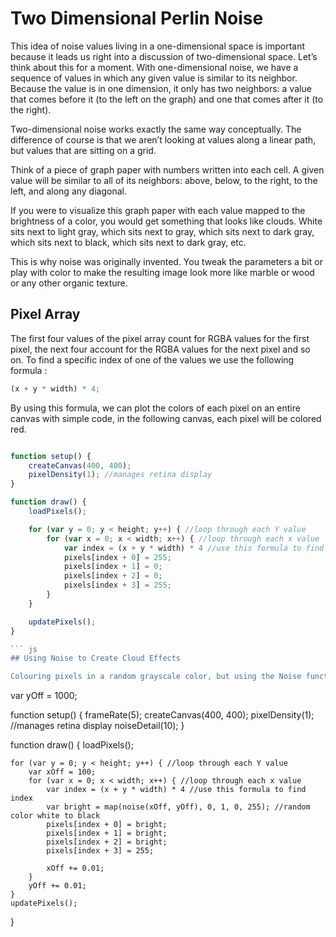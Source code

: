 # Two Dimensional Perlin Noise

This idea of noise values living in a one-dimensional space is important because it leads us right into a discussion of two-dimensional space. Let’s think about this for a moment. With one-dimensional noise, we have a sequence of values in which any given value is similar to its neighbor. Because the value is in one dimension, it only has two neighbors: a value that comes before it (to the left on the graph) and one that comes after it (to the right).

Two-dimensional noise works exactly the same way conceptually. The difference of course is that we aren’t looking at values along a linear path, but values that are sitting on a grid.

Think of a piece of graph paper with numbers written into each cell. A given value will be similar to all of its neighbors: above, below, to the right, to the left, and along any diagonal.

If you were to visualize this graph paper with each value mapped to the brightness of a color, you would get something that looks like clouds. White sits next to light gray, which sits next to gray, which sits next to dark gray, which sits next to black, which sits next to dark gray, etc.

This is why noise was originally invented. You tweak the parameters a bit or play with color to make the resulting image look more like marble or wood or any other organic texture.


## Pixel Array

The first four values of the pixel array count for RGBA values for the first pixel, the next four account for the RGBA values for the next pixel and so on. To find a specific index of one of the values we use the following formula :

``` js
(x + y * width) * 4;
```

By using this formula, we can plot the colors of each pixel on an entire canvas with simple code, in the following canvas, each pixel will be colored red. 

``` js

function setup() {
	createCanvas(400, 400);
	pixelDensity(1); //manages retina display
}

function draw() {
	loadPixels();

	for (var y = 0; y < height; y++) { //loop through each Y value
		for (var x = 0; x < width; x++) { //loop through each x value
			var index = (x + y * width) * 4 //use this formula to find index
			pixels[index + 0] = 255;
			pixels[index + 1] = 0;
			pixels[index + 2] = 0;
			pixels[index + 3] = 255;
		}
	}

	updatePixels();
}

``` js
## Using Noise to Create Cloud Effects

Colouring pixels in a random grayscale color, but using the Noise function to keep a more natural flow of whites to greys to blacks. As the frame redraws, each group of pixels choose grayscale colors with respect to the ones nearby. This keeps groups of pixels similar in color. The small incrementations keep the transition in colors smooth.

```
var yOff = 1000;

function setup() {
	frameRate(5);
	createCanvas(400, 400);
	pixelDensity(1); //manages retina display
	noiseDetail(10);
}

function draw() {
	loadPixels();

	for (var y = 0; y < height; y++) { //loop through each Y value
		var xOff = 100;
		for (var x = 0; x < width; x++) { //loop through each x value
			var index = (x + y * width) * 4 //use this formula to find index
			var bright = map(noise(xOff, yOff), 0, 1, 0, 255); //random color white to black
			pixels[index + 0] = bright;
			pixels[index + 1] = bright;
			pixels[index + 2] = bright;
			pixels[index + 3] = 255;

			xOff += 0.01;
		}
		yOff += 0.01;
	}
	updatePixels();
}
```
